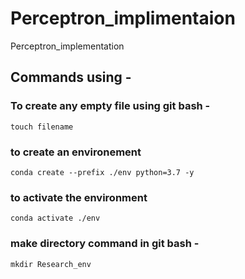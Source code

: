 # Perceptron_implimentaion
Perceptron_implementation

## Commands using - 

### To create any empty file using git bash - 
```
touch filename
```

### to create an environement
```
conda create --prefix ./env python=3.7 -y
```

### to activate the environment
```
conda activate ./env
```

### make directory command in git bash - 
```
mkdir Research_env
```